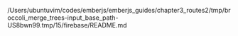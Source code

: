 /Users/ubuntuvim/codes/emberjs/emberjs_guides/chapter3_routes2/tmp/broccoli_merge_trees-input_base_path-US8bwn99.tmp/15/firebase/README.md